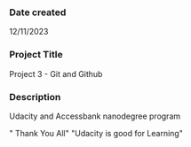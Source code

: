 
### Date created
12/11/2023

### Project Title
Project 3 - Git and Github

### Description
Udacity and Accessbank nanodegree program



" Thank You All" 
"Udacity is good for Learning" 
